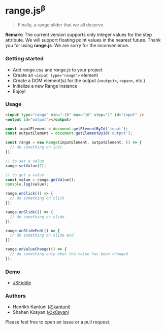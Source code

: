 # range.js<sup>β</sup>
> Finally, a range slider that we all deserve.

**Remark:** The current version supports only integer values for the step attribute. We will support floating point values in the nearest future. Thank you for using **range.js**. We are sorry for the inconvenience.

### Getting started
- Add _range.css_ and _range.js_ to your project
- Create an `<input type="range">` element
- Create a DOM element(s) for the output (`<output>`, `<span>`, etc.)
- Initialize a new Range instance 
- Enjoy!

### Usage
```html
<input type="range" min="-10" max="10" step="1" id="input" />
<output id="output"></output>
```

```javascript
const inputElement = document.getElementById('input');
const outputElement = document.getElementById('output');

const range = new Range(inputElement, outputElement, () => {
  // do something on init
});

// to set a value
range.setValue(7);

// to get a value
const value = range.getValue();
console.log(value);

range.onClick(() => {
  // do something on click
});

range.onSlide(() => {
  // do something on slide
});

range.onSlideEnd(() => {
  // do something on slide end
});

range.onValueChange(() => {
  // do something only when the value has been changed
});
```

### Demo
- [JSFiddle](https://jsfiddle.net/bruntouchables/8ayhrpk0/)

### Authors
- Henrikh Kantuni ([@kantuni](https://github.com/kantuni))
- Shahen Kosyan ([@k0syan](https://github.com/k0syan))

Please feel free to open an issue or a pull request.
